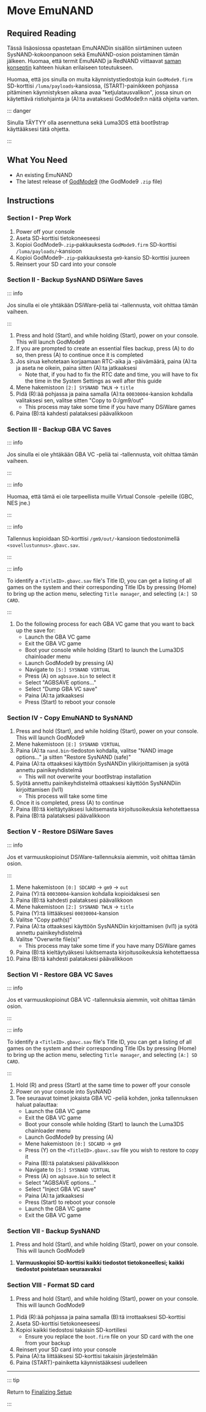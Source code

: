 # Move EmuNAND

## Required Reading

Tässä lisäosiossa opastetaan EmuNANDin sisällön siirtäminen uuteen SysNAND-kokoonpanoon sekä EmuNAND-osion poistaminen tämän jälkeen. Huomaa, että termit EmuNAND ja RedNAND viittaavat [saman konseptin](http://3dbrew.org/wiki/NAND_Redirection) kahteen hiukan erilaiseen toteutukseen.

Huomaa, että jos sinulla on muita käynnistystiedostoja kuin `GodMode9.firm` SD-korttisi `/luma/payloads`‑kansiossa, (START)-painikkeen pohjassa pitäminen käynnistyksen aikana avaa "ketjulatausvalikon", jossa sinun on käytettävä ristiohjainta ja (A):ta avataksesi GodMode9:n näitä ohjeita varten.

::: danger

Sinulla TÄYTYY olla asennettuna sekä Luma3DS että boot9strap käyttääksesi tätä ohjetta.

:::

## What You Need

- An existing EmuNAND
- The latest release of [GodMode9](https://github.com/d0k3/GodMode9/releases/latest) (the GodMode9 `.zip` file)

## Instructions

### Section I - Prep Work

1. Power off your console
2. Aseta SD-korttisi tietokoneeseesi
3. Kopioi GodMode9‑`.zip`‑pakkauksesta `GodMode9.firm` SD-korttisi `/luma/payloads/`‑kansioon
4. Kopioi GodMode9-`.zip`-pakkauksesta `gm9`-kansio SD-korttisi juureen
5. Reinsert your SD card into your console

### Section II - Backup SysNAND DSiWare Saves

::: info

Jos sinulla ei ole yhtäkään DSiWare-peliä tai -tallennusta, voit ohittaa tämän vaiheen.

:::

1. Press and hold (Start), and while holding (Start), power on your console. This will launch GodMode9
2. If you are prompted to create an essential files backup, press (A) to do so, then press (A) to continue once it is completed
3. Jos sinua kehotetaan korjaamaan RTC-aika ja -päivämäärä, paina (A):ta ja aseta ne oikein, paina sitten (A):ta jatkaaksesi
    - Note that, if you had to fix the RTC date and time, you will have to fix the time in the System Settings as well after this guide
4. Mene hakemistoon `[2:] SYSNAND TWLN` → `title`
5. Pidä (R):ää pohjassa ja paina samalla (A):ta `00030004`-kansion kohdalla valitaksesi sen, valitse sitten "Copy to 0:/gm9/out"
    - This process may take some time if you have many DSiWare games
6. Paina (B):tä kahdesti palataksesi päävalikkoon

### Section III - Backup GBA VC Saves

::: info

Jos sinulla ei ole yhtäkään GBA VC -peliä tai -tallennusta, voit ohittaa tämän vaiheen.

:::

::: info

Huomaa, että tämä ei ole tarpeellista muille Virtual Console -peleille (GBC, NES jne.)

:::

::: info

Tallennus kopioidaan SD-korttisi `/gm9/out/`-kansioon tiedostonimellä `<sovellustunnus>.gbavc.sav`.

:::

::: info

To identify a `<TitleID>.gbavc.sav` file's Title ID, you can get a listing of all games on the system and their corresponding Title IDs by pressing (Home) to bring up the action menu, selecting `Title manager`, and selecting `[A:] SD CARD`.

:::

1. Do the following process for each GBA VC game that you want to back up the save for:
    - Launch the GBA VC game
    - Exit the GBA VC game
    - Boot your console while holding (Start) to launch the Luma3DS chainloader menu
    - Launch GodMode9 by pressing (A)
    - Navigate to `[S:] SYSNAND VIRTUAL`
    - Press (A) on `agbsave.bin` to select it
    - Select "AGBSAVE options..."
    - Select "Dump GBA VC save"
    - Paina (A):ta jatkaaksesi
    - Press (Start) to reboot your console

### Section IV - Copy EmuNAND to SysNAND

1. Press and hold (Start), and while holding (Start), power on your console. This will launch GodMode9
2. Mene hakemistoon `[E:] SYSNAND VIRTUAL`
3. Paina (A):ta `nand.bin`-tiedoston kohdalla, valitse "NAND image options..." ja sitten "Restore SysNAND (safe)"
4. Paina (A):ta ottaaksesi käyttöön SysNANDin ylikirjoittamisen ja syötä annettu painikeyhdistelmä
    - This will not overwrite your boot9strap installation
5. Syötä annettu painikeyhdistelmä ottaaksesi käyttöön SysNANDiin kirjoittamisen (lvl1)
    - This process will take some time
6. Once it is completed, press (A) to continue
7. Paina (B):tä kieltäytyäksesi lukitsemasta kirjoitusoikeuksia kehotettaessa
8. Paina (B):tä palataksesi päävalikkoon

### Section V - Restore DSiWare Saves

::: info

Jos et varmuuskopioinut DSiWare-tallennuksia aiemmin, voit ohittaa tämän osion.

:::

1. Mene hakemistoon `[0:] SDCARD` → `gm9` → `out`
2. Paina (Y):tä `00030004`-kansion kohdalla kopioidaksesi sen
3. Paina (B):tä kahdesti palataksesi päävalikkoon
4. Mene hakemistoon `[2:] SYSNAND TWLN` → `title`
5. Paina (Y):tä liittääksesi `00030004`-kansion
6. Valitse "Copy path(s)"
7. Paina (A):ta ottaaksesi käyttöön SysNANDiin kirjoittamisen (lvl1) ja syötä annettu painikeyhdistelmä
8. Valitse "Overwrite file(s)"
    - This process may take some time if you have many DSiWare games
9. Paina (B):tä kieltäytyäksesi lukitsemasta kirjoitusoikeuksia kehotettaessa
10. Paina (B):tä kahdesti palataksesi päävalikkoon

### Section VI - Restore GBA VC Saves

::: info

Jos et varmuuskopioinut GBA VC -tallennuksia aiemmin, voit ohittaa tämän osion.

:::

::: info

To identify a `<TitleID>.gbavc.sav` file's Title ID, you can get a listing of all games on the system and their corresponding Title IDs by pressing (Home) to bring up the action menu, selecting `Title manager`, and selecting `[A:] SD CARD`.

:::

1. Hold (R) and press (Start) at the same time to power off your console
2. Power on your console into SysNAND
3. Tee seuraavat toimet jokaista GBA VC -peliä kohden, jonka tallennuksen haluat palauttaa:
    - Launch the GBA VC game
    - Exit the GBA VC game
    - Boot your console while holding (Start) to launch the Luma3DS chainloader menu
    - Launch GodMode9 by pressing (A)
    - Mene hakemistoon `[0:] SDCARD` → `gm9`
    - Press (Y) on the `<TitleID>.gbavc.sav` file you wish to restore to copy it
    - Paina (B):tä palataksesi päävalikkoon
    - Navigate to `[S:] SYSNAND VIRTUAL`
    - Press (A) on `agbsave.bin` to select it
    - Select "AGBSAVE options..."
    - Select "Inject GBA VC save"
    - Paina (A):ta jatkaaksesi
    - Press (Start) to reboot your console
    - Launch the GBA VC game
    - Exit the GBA VC game

### Section VII - Backup SysNAND

1. Press and hold (Start), and while holding (Start), power on your console. This will launch GodMode9

<!--@include: ./_include/nand-backup.md -->

1. **Varmuuskopioi SD-korttisi kaikki tiedostot tietokoneellesi; kaikki tiedostot poistetaan seuraavaksi**

### Section VIII - Format SD card

1. Press and hold (Start), and while holding (Start), power on your console. This will launch GodMode9

<!--@include: ./_include/format-sd-gm9.md -->

1. Pidä (R):ää pohjassa ja paina samalla (B):tä irrottaaksesi SD-korttisi
2. Aseta SD-korttisi tietokoneeseesi
3. Kopioi kaikki tiedostosi takaisin SD-kortillesi
    - Ensure you replace the `boot.firm` file on your SD card with the one from your backup
4. Reinsert your SD card into your console
5. Paina (A):ta liittääksesi SD-korttisi takaisin järjestelmään
6. Paina (START)-painiketta käynnistääksesi uudelleen

___

::: tip

Return to [Finalizing Setup](finalizing-setup)

:::
